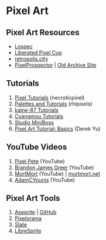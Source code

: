 # Pixel Art

## Pixel Art Resources

- [Lospec](https://lospec.com/)
- [Liberated Pixel Cup](https://lpc.opengameart.org/)
- [retropolis.city](https://retropolis.city/)
- [PixelProspector](https://pixelprospector.com/) | [Old Archive Site](https://web.archive.org/web/20190329004305/http://www.pixelprospector.com/)

## Tutorials

1. [Pixel Tutorials](https://www.deviantart.com/necroticpixel/favourites/69245709/Pixel-Tutorials) (necroticpixel)
2. [Palettes and Tutorials](https://www.deviantart.com/rhlpixels) (rhlpixels)
3. [kaine-87 Tutorials](https://www.deviantart.com/kaine-87/favourites/70265202/Tutorial)
4. [Cyangmou Tutorials](https://www.deviantart.com/cyangmou/gallery/37668128/Tutorials)
5. [Studio MiniBoss](https://blog.studiominiboss.com/pixelart)
6. [Pixel Art Tutorial: Basics](https://derekyu.com/makegames/pixelart.html) (Derek Yu)

## YouTube Videos

1. [Pixel Pete](https://www.youtube.com/c/PeterMilko) (YouTube)
2. [Brandon James Greer](https://www.youtube.com/c/BJGpixel) (YouTube)
3. [MortMort](https://www.youtube.com/c/MNRArt) (YouTube) | [mortmort.net](https://www.mortmort.net/)
4. [AdamCYounis](https://www.youtube.com/c/AdamCYounis) (YouTube)

## Pixel Art Tools

1. [Aseprite](https://www.aseprite.org/) | [GitHub](https://github.com/aseprite/aseprite)
2. [Pixelorama](https://orama-interactive.itch.io/pixelorama)
3. [Slate](https://github.com/mitchcurtis/slate)
4. [LibreSprite](https://libresprite.github.io/)
